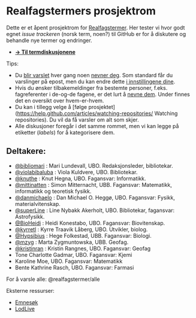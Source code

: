 Realfagstermers prosjektrom
==============

Dette er et åpent prosjektrom for [Realfagstermer](http://www.ub.uio.no/om/tjenester/emneord/realfagstermer.html). Her tester vi hvor godt egnet *issue trackeren* (norsk term, noen?) til GitHub er for å diskutere og behandle nye termer og endringer.

* [**→ Til termdiskusjonene**](https://github.com/realfagstermer/realfagstermer/issues)

Tips:
- Du [blir varslet](https://help.github.com/articles/about-notifications/) hver gang noen [nevner deg](https://github.com/blog/821). Som standard får du varslinger på epost, men du kan endre dette [i innstillingene dine](https://github.com/settings/notifications).
 - Hvis du ønsker tilbakemeldinger fra bestemte personer, f.eks. fagreferenter i de-og-de fagene, er det lurt å [nevne dem](https://github.com/blog/821). Under finnes det en oversikt over hvem-er-hvem.
- Du kan i tillegg velge å [følge prosjektet](https://help.github.com/articles/watching-repositories/ Watching repositories). Du vil da få varsler om alt som skjer.
- Alle diskusjoner foregår i det samme rommet, men vi kan legge på etiketter (*labels*) for å kategorisere dem.

## Deltakere:

* [@bibliomari](https://github.com/bibliomari) :
  Mari Lundevall, UBO. Redaksjonsleder, bibliotekar.
* [@violabibaluba](https://github.com/violabibaluba) :
  Viola Kuldvere, UBO. Bibliotekar.
* [@knuthe](https://github.com/knuthe) :
  Knut Hegna, UBO. Fagansvar: Informatikk.
* [@mittinatten](https://github.com/mittinatten) :
  Simon Mitternacht, UBB. Fagansvar: Matematikk, informatikk og teoretisk fysikk.
* [@danmichaelo](https://github.com/danmichaelo) :
  Dan Michael O. Heggø, UBO. Fagansvar: Fysikk, materialvitenskap.
* [@superLine](https://github.com/superLine) :
  Line Nybakk Akerholt, UBO. Bibliotekar, fagansvar: Astrofysikk.
* [@BioHeidi](https://github.com/BioHeidi) :
  Heidi Konestabo, UBO. Fagansvar: Biovitenskap.
* [@kyrretl](https://github.com/kyrretl) :
  Kyrre Traavik Låberg, UBO. Utvikler, biolog.
* [@Hypsibius](https://github.com/Hypsibius) : Hege Folkestad, UBB. Fagansvar: Biologi.
* [@mzyg](https://github.com/mzyg) : Marta Zygmuntowska, UBB. Geofag.
* [@kristinran](https://github.com/kristinran) : Kristin Rangnes, UBO. Fagansvar: Geofag
* Tone Charlotte Gadmar, UBO. Fagansvar: Kjemi
* Karoline Moe, UBO. Fagansvar: Matematikk
* Bente Kathrine Rasch, UBO. Fagansvar: Farmasi

For å varsle alle: @realfagstermer/alle

Eksterne ressurser:
* [Emnesøk](http://app.uio.no/ub/emnesok/?id=UREAL)
* [LodLive](http://biblionaut.net/lodlive)

